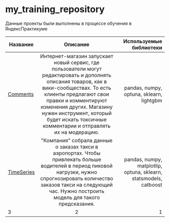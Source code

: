 # my_training_repository
Данные проекты были выполнены в процессе обучения в ЯндексПрактикуме

| Название       | Описание                | Используемые библиотеки  |
| ------------- |:------------------:| -----:|
| [Comments](https://github.com/ChipChik22/repository/tree/main/Comments)     | Интернет-магазин запускает новый сервис, где пользователи могут редактировать и дополнять описания товаров, как в вики-сообществах. То есть клиенты предлагают свои правки и комментируют изменения других. Магазину нужен инструмент, который будет искать токсичные комментарии и отправлять их на модерацию.   |  pandas, numpy, optuna, sklearn, lightgbm  |
| [TimeSeries](https://github.com/ChipChik22/repository/tree/main/TimeSeries)    |"Компания" собрала данные о заказах такси в аэропортах. Чтобы привлекать больше водителей в период пиковой нагрузки, нужно спрогнозировать количество заказов такси на следующий час. Нужно построить модель для такого предсказания. |  pandas, numpy, matplotlip, optuna, sklearn, statsmodels, catboost   |
| 3  | 2         |    1 |
